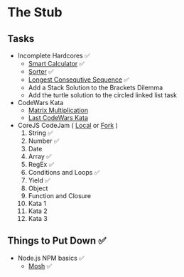# The Stub

## Tasks
- Incomplete Hardcores ✅
  - [Smart Calculator](https://github.com/TomSssM/smart-calculator) ✅
  - [Sorter](https://github.com/TomSssM/sorter) ✅
  - [Longest Consequtive Sequence](https://github.com/TomSssM/longest-consecutive-sequence) ✅
  - Add a Stack Solution to the Brackets Dilemma
  - Add the turtle solution to the circled linked list task
- CodeWars Kata
  - [Matrix Multiplication](https://www.codewars.com/kata/matrix-multiplier)
  - [Last CodeWars Kata](http://www.codewars.com/kata/functional-sql)
- CoreJS CodeJam ( [Local](./codejam-corejs) or [Fork](https://github.com/TomSssM/js-assignments) )
    1. String ✅
    2. Number ✅
    3. Date
    4. Array ✅
    5. RegEx ✅
    6. Conditions and Loops ✅
    7. Yield ✅
    8. Object
    9. Function and Closure
    10. Kata 1
    11. Kata 2
    12. Kata 3

## Things to Put Down ✅
- Node.js NPM basics ✅
  - [Mosh](https://youtu.be/TlB_eWDSMt4) ✅
